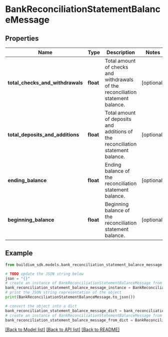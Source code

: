 # BankReconciliationStatementBalanceMessage


## Properties

Name | Type | Description | Notes
------------ | ------------- | ------------- | -------------
**total_checks_and_withdrawals** | **float** | Total amount of checks and withdrawals of the reconciliation statement balance. | [optional] 
**total_deposits_and_additions** | **float** | Total amount of deposits and additions of the reconciliation statement balance. | [optional] 
**ending_balance** | **float** | Ending balance of the reconciliation statement balance. | [optional] 
**beginning_balance** | **float** | Beginning balance of the reconciliation statement balance. | [optional] 

## Example

```python
from buildium_sdk.models.bank_reconciliation_statement_balance_message import BankReconciliationStatementBalanceMessage

# TODO update the JSON string below
json = "{}"
# create an instance of BankReconciliationStatementBalanceMessage from a JSON string
bank_reconciliation_statement_balance_message_instance = BankReconciliationStatementBalanceMessage.from_json(json)
# print the JSON string representation of the object
print(BankReconciliationStatementBalanceMessage.to_json())

# convert the object into a dict
bank_reconciliation_statement_balance_message_dict = bank_reconciliation_statement_balance_message_instance.to_dict()
# create an instance of BankReconciliationStatementBalanceMessage from a dict
bank_reconciliation_statement_balance_message_from_dict = BankReconciliationStatementBalanceMessage.from_dict(bank_reconciliation_statement_balance_message_dict)
```
[[Back to Model list]](../README.md#documentation-for-models) [[Back to API list]](../README.md#documentation-for-api-endpoints) [[Back to README]](../README.md)


